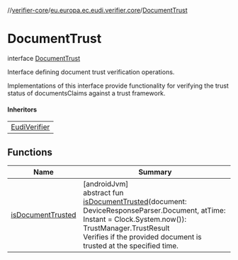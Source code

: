 //[verifier-core](../../../index.md)/[eu.europa.ec.eudi.verifier.core](../index.md)/[DocumentTrust](index.md)

# DocumentTrust

interface [DocumentTrust](index.md)

Interface defining document trust verification operations.

Implementations of this interface provide functionality for verifying the trust status of documentsClaims against a trust framework.

#### Inheritors

| |
|---|
| [EudiVerifier](../-eudi-verifier/index.md) |

## Functions

| Name | Summary |
|---|---|
| [isDocumentTrusted](is-document-trusted.md) | [androidJvm]<br>abstract fun [isDocumentTrusted](is-document-trusted.md)(document: DeviceResponseParser.Document, atTime: Instant = Clock.System.now()): TrustManager.TrustResult<br>Verifies if the provided document is trusted at the specified time. |
